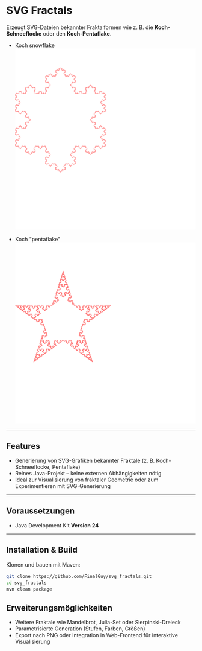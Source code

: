 # SVG Fractals

Erzeugt SVG-Dateien bekannter Fraktalformen wie z. B. die **Koch-Schneeflocke** oder den **Koch-Pentaflake**.

- Koch snowflake
![Koch Snowflake](https://github.com/FinalGuy/svg_fractals/blob/master/koch_snowflake.svg?raw=true)

- Koch "pentaflake"
![Koch Pentaflake](https://github.com/FinalGuy/svg_fractals/blob/master/koch_pentaflake.svg?raw=true)

---

##  Features

- Generierung von SVG-Grafiken bekannter Fraktale (z. B. Koch-Schneeflocke, Pentaflake)
- Reines Java-Projekt – keine externen Abhängigkeiten nötig
- Ideal zur Visualisierung von fraktaler Geometrie oder zum Experimentieren mit SVG-Generierung

---

##  Voraussetzungen

- Java Development Kit **Version 24**

---

##  Installation & Build

Klonen und bauen mit Maven:

```bash
git clone https://github.com/FinalGuy/svg_fractals.git
cd svg_fractals
mvn clean package
```

## Erweiterungsmöglichkeiten

- Weitere Fraktale wie Mandelbrot, Julia-Set oder Sierpinski-Dreieck
- Parametrisierte Generation (Stufen, Farben, Größen)
- Export nach PNG oder Integration in Web-Frontend für interaktive Visualisierung










